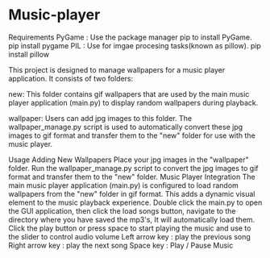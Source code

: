 # Music-player
Requirements
PyGame : Use the package manager pip to install PyGame.
pip install pygame
PIL : Use for imgae procesing tasks(known as pillow).
pip install pillow

This project is designed to manage wallpapers for a music player application. It consists of two folders:

new: This folder contains gif wallpapers that are used by the main music player application (main.py) to display random wallpapers during playback.

wallpaper: Users can add jpg images to this folder. The wallpaper_manage.py script is used to automatically convert these jpg images to gif format and transfer them to the "new" folder for use with the music player.

Usage
Adding New Wallpapers
Place your jpg images in the "wallpaper" folder.
Run the wallpaper_manage.py script to convert the jpg images to gif format and transfer them to the "new" folder.
Music Player Integration
The main music player application (main.py) is configured to load random wallpapers from the "new" folder in gif format. This adds a dynamic visual element to the music playback experience.
Double click the main.py to open the GUI application, then click the load songs button, navigate to the directory where you have saved the mp3's, It will automatically load them. Click the play button or press space to start playing the music and use to the slider to control audio volume
Left arrow key : play the previous song
Right arrow key : play the next song
Space key : Play / Pause Music
